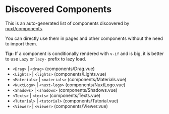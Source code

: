 # Discovered Components

This is an auto-generated list of components discovered by [nuxt/components](https://github.com/nuxt/components).

You can directly use them in pages and other components without the need to import them.

**Tip:** If a component is conditionally rendered with `v-if` and is big, it is better to use `Lazy` or `lazy-` prefix to lazy load.

- `<Drag>` | `<drag>` (components/Drag.vue)
- `<Lights>` | `<lights>` (components/Lights.vue)
- `<Materials>` | `<materials>` (components/Materials.vue)
- `<NuxtLogo>` | `<nuxt-logo>` (components/NuxtLogo.vue)
- `<Shadows>` | `<shadows>` (components/Shadows.vue)
- `<Texts>` | `<texts>` (components/Texts.vue)
- `<Tutorial>` | `<tutorial>` (components/Tutorial.vue)
- `<Viewer>` | `<viewer>` (components/Viewer.vue)
